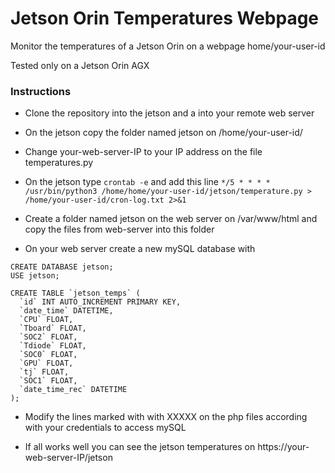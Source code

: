 # Jetson Orin Temperatures Webpage

Monitor the temperatures of a Jetson Orin on a webpage
home/your-user-id

Tested only on a Jetson Orin AGX 

### Instructions
- Clone the repository into the jetson and a into your remote web server

- On the jetson copy the folder named jetson on /home/your-user-id/

- Change your-web-server-IP to your IP address on the file temperatures.py 

- On the jetson type 
``` crontab -e ```
and add this line
``` */5 * * * * /usr/bin/python3 /home/home/your-user-id/jetson/temperature.py > /home/your-user-id/cron-log.txt 2>&1 ```

- Create a folder named jetson on the web server on /var/www/html and copy the files from web-server into this folder

- On your web server create a new mySQL database with
```
CREATE DATABASE jetson;
USE jetson;

CREATE TABLE `jetson_temps` (
  `id` INT AUTO_INCREMENT PRIMARY KEY,
  `date_time` DATETIME,
  `CPU` FLOAT,
  `Tboard` FLOAT,
  `SOC2` FLOAT,
  `Tdiode` FLOAT,
  `SOC0` FLOAT,
  `GPU` FLOAT,
  `tj` FLOAT,
  `SOC1` FLOAT,
  `date_time_rec` DATETIME
);
```
- Modify the lines marked with with XXXXX on the php files according with your credentials to access mySQL
  
- If all works well you can see the jetson temperatures on https://your-web-server-IP/jetson
     





